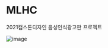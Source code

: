 # MLHC
2021캡스톤디자인 음성인식광고판 프로젝트




![image](https://user-images.githubusercontent.com/20921628/139812602-d6547e3c-b048-465c-a505-716977074958.png)





